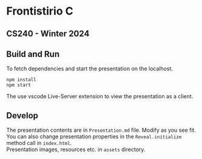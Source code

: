 # Frontistirio C

## CS240 - Winter 2024

## Build and Run

To fetch dependencies and start the presentation on the localhost.

```
npm install
npm start
```

The use vscode Live-Server extension to view the presentation as a client.

## Develop

The presentation contents are in `Presentation.md` file.
Modify as you see fit.  
You can also change presentation properties in the `Reveal.initialize` method call in `index.html`.  
Presentation images, resources etc. in `assets` directory.
